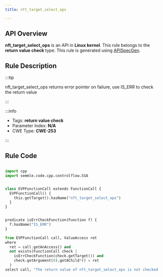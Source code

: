 ```yaml
---
title: nft_target_select_ops

---
```



## API Overview
**nft_target_select_ops** is an API in **Linux kernel**. This rule belongs to the **return value check** type. This rule is generated using [APISpecGen](../../tools/APISpecGen).
## Rule Description

:::tip

nft_target_select_ops returns error pointer on failure, use IS_ERR to check the return value

:::

:::info

- Tags: **return value check**
- Parameter Index: **N/A**
- CWE Type: **CWE-253**

:::

## Rule Code
```python

import cpp
import semmle.code.cpp.controlflow.SSA


class EVPFunctionCall extends FunctionCall {
  EVPFunctionCall() {
    this.getTarget().hasName("nft_target_select_ops")
  }
}


predicate isErrCheckFunction(Function f) {
  f.hasName("IS_ERR") 
}

from EVPFunctionCall call, ValueAccess ret
where
  ret = call.getAnAccess() and
  not exists(FunctionCall check |
    isErrCheckFunction(check.getTarget()) and
    check.getArgument(0).getAChild*() = ret
  )
select call, "The return value of nft_target_select_ops is not checked with IS_ERR."
    
```